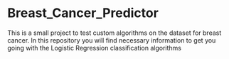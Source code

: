 # Breast_Cancer_Predictor
This is a small project to test custom algorithms on the dataset for breast cancer. In this repository you will find necessary information to get you going with the Logistic Regression classification algorithms
